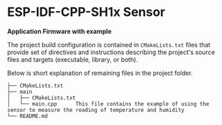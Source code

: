 # ESP-IDF-CPP-SH1x Sensor
**Application Firmware with example**


The project build configuration is contained in `CMakeLists.txt`
files that provide set of directives and instructions describing the project's source files and targets
(executable, library, or both). 

Below is short explanation of remaining files in the project folder.

```
├── CMakeLists.txt
├── main
│   ├── CMakeLists.txt
│   └── main.cpp      This file contains the example of using the sensor to measure the reading of temperature and humidity
└── README.md                 
```

